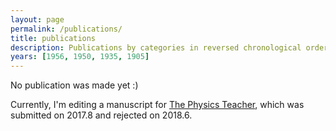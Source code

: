 ```yaml
---
layout: page
permalink: /publications/
title: publications
description: Publications by categories in reversed chronological order. Generated by jekyll-scholar.
years: [1956, 1950, 1935, 1905]
---
```


No publication was made yet :)

Currently, I'm editing a manuscript for [The Physics Teacher](https://aapt.scitation.org/journal/pte), which was submitted on 2017.8 and rejected on 2018.6.